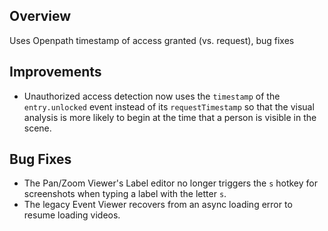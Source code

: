 ## Overview

Uses Openpath timestamp of access granted (vs. request), bug fixes

## Improvements

- Unauthorized access detection now uses the `timestamp` of the `entry.unlocked` event instead of its `requestTimestamp` so that the visual analysis is more likely to begin at the time that a person is visible in the scene.

## Bug Fixes

- The Pan/Zoom Viewer's Label editor no longer triggers the `s` hotkey for screenshots when typing a label with the letter `s`.
- The legacy Event Viewer recovers from an async loading error to resume loading videos.

